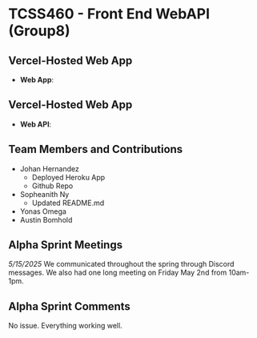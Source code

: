 # TCSS460 - Front End WebAPI (Group8)

## Vercel-Hosted Web App
* **Web App**: 

## Vercel-Hosted Web App
* **Web API**: 

## Team Members and Contributions

- Johan Hernandez
    - Deployed Heroku App
    - Github Repo
- Sopheanith Ny
    - Updated README.md
- Yonas Omega
- Austin Bomhold

## Alpha Sprint Meetings

_5/15/2025_
We communicated throughout the spring through Discord messages. We also had one long meeting on Friday May 2nd from 10am-1pm.

## Alpha Sprint Comments

No issue. Everything working well. 
